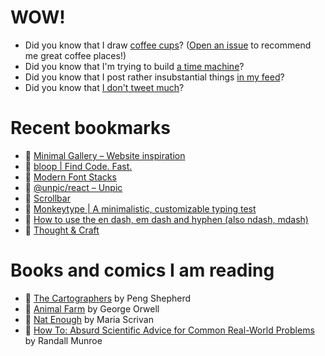# WOW!

- Did you know that I draw [coffee cups](https://papercups.mamuso.net/)? ([Open an issue](https://github.com/mamuso/papercups/issues) to recommend me great coffee places!)
- Did you know that I'm trying to build [a time machine](https://github.com/mamuso/fluxcapacitor)?
- Did you know that I post rather insubstantial things [in my feed](https://feed.mamuso.net/)?
- Did you know that [I don't tweet much](https://twitter.com/mamuso)?

# Recent bookmarks

- 👀 [Minimal Gallery – Website inspiration](https://minimal.gallery/)
- 👀 [bloop | Find Code. Fast.](https://bloop.ai/)
- 👀 [Modern Font Stacks](https://modernfontstacks.com/)
- 👀 [@unpic/react – Unpic](https://unpic.pics/img/react/#unpic-for-nextjs)
- 👀 [Scrollbar](https://scrollbar.app/)
- 👀 [Monkeytype | A minimalistic, customizable typing test](https://monkeytype.com/)
- 👀 [How to use the en dash, em dash and hyphen (also ndash, mdash)](https://www.punctuationmatters.com/en-dash-em-dash-hyphen/)
- 👀 [Thought & Craft](https://thoughtandcraft.com/)


# Books and comics I am reading

- 📘 [The Cartographers](https://www.goodreads.com/book/show/56224531) by Peng Shepherd
- 📘 [Animal Farm](https://www.goodreads.com/book/show/8349198) by George Orwell
- 📘 [Nat Enough](https://www.goodreads.com/book/show/45714795) by Maria Scrivan
- 📘 [How To: Absurd Scientific Advice for Common Real-World Problems](https://www.goodreads.com/book/show/43851501) by Randall Munroe

